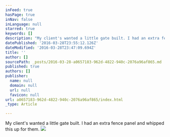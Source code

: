 ```yaml
---
inFeed: true
hasPage: true
inNav: false
inLanguage: null
starred: true
keywords: []
description: "My client's wanted a little gate built. I had an extra fence panel and whipped this up for them.\_"
datePublished: '2016-03-28T23:55:12.126Z'
dateModified: '2016-03-28T23:47:09.694Z'
title: ''
author: []
sourcePath: _posts/2016-03-28-a0657183-962d-4822-940c-2076a96af865.md
published: true
authors: []
publisher:
  name: null
  domain: null
  url: null
  favicon: null
url: a0657183-962d-4822-940c-2076a96af865/index.html
_type: Article

---
```

My client's wanted a little gate built. I had an extra fence panel and whipped this up for them. ![](https://the-grid-user-content.s3-us-west-2.amazonaws.com/9a2967c0-87c7-48e0-acba-ecda7554cf38.jpg)